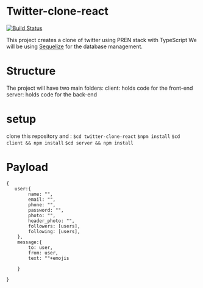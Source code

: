 # Twitter-clone-react

[![Build Status](https://travis-ci.org/meshack-mbuvi/twitter-clone-react.svg?branch=develop)](https://travis-ci.org/meshack-mbuvi/twitter-clone-react)

This project creates a clone of twitter using PREN stack with TypeScript
We will be using [Sequelize](http://docs.sequelizejs.com) for the database management.

# Structure

The project will have two main folders:
client: holds code for the front-end
server: holds code for the back-end

# setup

clone this repository and :
`$cd twitter-clone-react`
`$npm install`
`$cd client && npm install`
`$cd server && npm install`

# Payload

```
{
   user:{
        name: "",
        email: "",
        phone: "",
        password: "",
        photo: "",
        header_photo: "",
        followers: [users],
        following: [users],
    },
    message:{
        to: user,
        from: user,
        text: ""+emojis

    }

}
```
